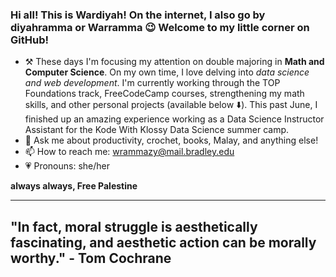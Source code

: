 ### Hi all! This is Wardiyah! On the internet, I also go by diyahramma or Warramma 😉 Welcome to my little corner on GitHub!

- ⚒️ These days I'm focusing my attention on double majoring in **Math and Computer Science**. On my own time, I love delving into *data science and web development*. I'm currently working through the TOP Foundations track, FreeCodeCamp courses, strengthening my math skills, and other personal projects (available below ⬇️). This past June, I finished up an amazing experience working as a Data Science Instructor Assistant for the Kode With Klossy Data Science summer camp. 
- 💬 Ask me about productivity, crochet, books, Malay, and anything else! 
- 📫 How to reach me: wrammazy@mail.bradley.edu
- 💗 Pronouns: she/her

**always always, Free Palestine**


-------------------
## "In fact, moral struggle is aesthetically fascinating, and aesthetic action can be morally worthy." - Tom Cochrane
